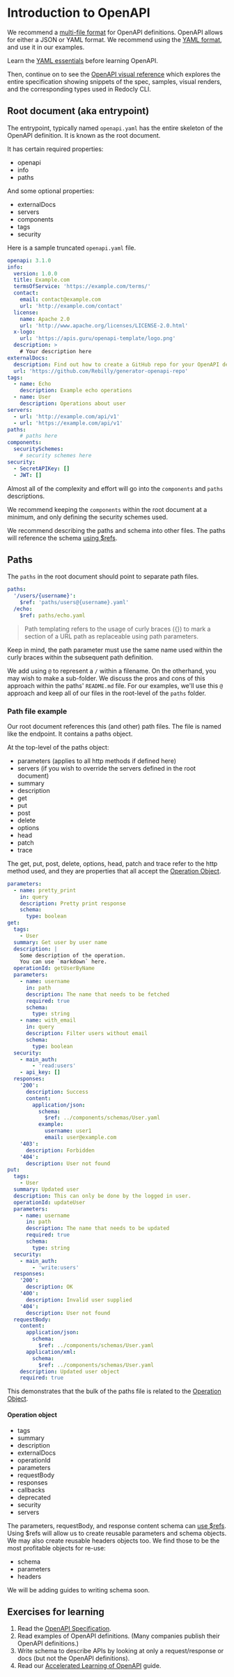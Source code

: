 # Introduction to OpenAPI

We recommend a [multi-file format](./multi-file-definitions.md) for OpenAPI definitions.
OpenAPI allows for either a JSON or YAML format.
We recommend using the [YAML format](openapi-decisions.md), and use it in our examples.

Learn the [YAML essentials](/learn/yaml/index.md) before learning OpenAPI.

Then, continue on to see the [OpenAPI visual reference](/learn/openapi/openapi-visual-reference/index.md) which explores the entire specification showing snippets of the spec, samples, visual renders, and the corresponding types used in Redocly CLI.

## Root document (aka entrypoint)

The entrypoint, typically named `openapi.yaml` has the entire skeleton of the OpenAPI definition. It is known as the root document.

It has certain required properties:

* openapi
* info
* paths

And some optional properties:

* externalDocs
* servers
* components
* tags
* security

Here is a sample truncated `openapi.yaml` file.
```yaml
openapi: 3.1.0
info:
  version: 1.0.0
  title: Example.com
  termsOfService: 'https://example.com/terms/'
  contact:
    email: contact@example.com
    url: 'http://example.com/contact'
  license:
    name: Apache 2.0
    url: 'http://www.apache.org/licenses/LICENSE-2.0.html'
  x-logo:
    url: 'https://apis.guru/openapi-template/logo.png'
  description: >
    # Your description here
externalDocs:
  description: Find out how to create a GitHub repo for your OpenAPI definition.
  url: 'https://github.com/Rebilly/generator-openapi-repo'
tags:
  - name: Echo
    description: Example echo operations
  - name: User
    description: Operations about user
servers:
  - url: 'http://example.com/api/v1'
  - url: 'https://example.com/api/v1'
paths:
    # paths here
components:
  securitySchemes:
    # security schemes here
security:
  - SecretAPIKey: []
  - JWT: []
```

Almost all of the complexity and effort will go into the `components` and `paths` descriptions.

We recommend keeping the `components` within the root document at a minimum, and only defining the security schemes used.

We recommend describing the paths and schema into other files.  The paths will reference the schema [using $refs](ref-guide.md).

## Paths

The `paths` in the root document should point to separate path files.

```yaml
paths:
  '/users/{username}':
    $ref: 'paths/users@{username}.yaml'
  /echo:
    $ref: paths/echo.yaml
```

> Path templating refers to the usage of curly braces ({}) to mark a section of a URL path as replaceable using path parameters.

Keep in mind, the path parameter must use the same name used within the curly braces within the subsequent path definition.

We add using `@` to represent a `/` within a filename. On the otherhand, you may wish to make a sub-folder. We discuss the pros and cons of this approach within the paths' `README.md` file. For our examples, we'll use this `@` approach and keep all of our files in the root-level of the `paths` folder.

### Path file example

Our root document references this (and other) path files. The file is named like the endpoint.
It contains a paths object.

At the top-level of the paths object:
* parameters (applies to all http methods if defined here)
* servers (if you wish to override the servers defined in the root document)
* summary
* description
* get
* put
* post
* delete
* options
* head
* patch
* trace

The get, put, post, delete, options, head, patch and trace refer to the http method used, and they are properties that all accept the [Operation Object](https://github.com/OAI/OpenAPI-Specification/blob/master/versions/3.0.2.md#operationObject).

```yaml
parameters:
  - name: pretty_print
    in: query
    description: Pretty print response
    schema:
      type: boolean
get:
  tags:
    - User
  summary: Get user by user name
  description: |
    Some description of the operation.
    You can use `markdown` here.
  operationId: getUserByName
  parameters:
    - name: username
      in: path
      description: The name that needs to be fetched
      required: true
      schema:
        type: string
    - name: with_email
      in: query
      description: Filter users without email
      schema:
        type: boolean
  security:
    - main_auth:
        - 'read:users'
    - api_key: []
  responses:
    '200':
      description: Success
      content:
        application/json:
          schema:
            $ref: ../components/schemas/User.yaml
          example:
            username: user1
            email: user@example.com
    '403':
      description: Forbidden
    '404':
      description: User not found
put:
  tags:
    - User
  summary: Updated user
  description: This can only be done by the logged in user.
  operationId: updateUser
  parameters:
    - name: username
      in: path
      description: The name that needs to be updated
      required: true
      schema:
        type: string
  security:
    - main_auth:
        - 'write:users'
  responses:
    '200':
      description: OK
    '400':
      description: Invalid user supplied
    '404':
      description: User not found
  requestBody:
    content:
      application/json:
        schema:
          $ref: ../components/schemas/User.yaml
      application/xml:
        schema:
          $ref: ../components/schemas/User.yaml
    description: Updated user object
    required: true

```

This demonstrates that the bulk of the paths file is related to the [Operation Object](https://github.com/OAI/OpenAPI-Specification/blob/master/versions/3.0.2.md#operationObject).

#### Operation object

* tags
* summary
* description
* externalDocs
* operationId
* parameters
* requestBody
* responses
* callbacks
* deprecated
* security
* servers

The parameters, requestBody, and response content schema can [use $refs](ref-guide.md). Using $refs will allow us to create reusable parameters and schema objects. We may also create reusable headers objects too. We find those to be the most profitable objects for re-use:

* schema
* parameters
* headers

We will be adding guides to writing schema soon.

## Exercises for learning

1. Read the [OpenAPI Specification](https://github.com/OAI/OpenAPI-Specification/blob/master/versions/3.0.2.md).
1. Read examples of OpenAPI definitions. (Many companies publish their OpenAPI definitions.)
1. Write schema to describe APIs by looking at only a request/response or docs (but not the OpenAPI definitions).
1. Read our [Accelerated Learning of OpenAPI](/blog/accelerated-learning-openapi.md) guide.
